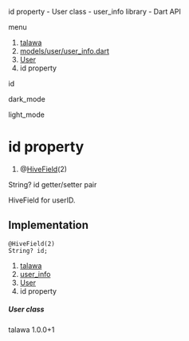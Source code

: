 




id property - User class - user\_info library - Dart API







menu

1. [talawa](../../index.html)
2. [models/user/user\_info.dart](../../models_user_user_info/models_user_user_info-library.html)
3. [User](../../models_user_user_info/User-class.html)
4. id property

id


dark\_mode

light\_mode




# id property


1. @[HiveField](https://pub.dev/documentation/hive/2.2.3/hive/HiveField-class.html)(2)

String?
id
getter/setter pair

HiveField for userID.


## Implementation

```
@HiveField(2)
String? id;
```

 


1. [talawa](../../index.html)
2. [user\_info](../../models_user_user_info/models_user_user_info-library.html)
3. [User](../../models_user_user_info/User-class.html)
4. id property

##### User class





talawa
1.0.0+1






